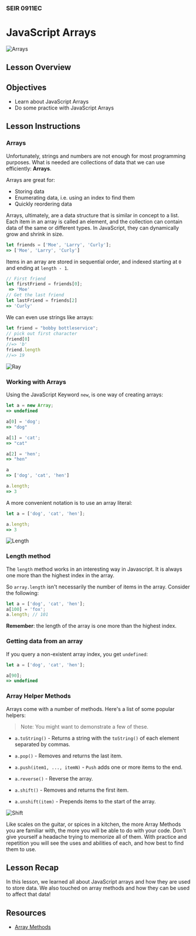 ### SEIR 0911EC

# JavaScript Arrays

![Arrays](https://external-content.duckduckgo.com/iu/?u=https%3A%2F%2Fs3-us-west-2.amazonaws.com%2Fcleverbeagle-uploads%2FWhat-are-JavaScript-arrays-BPH.png&f=1&nofb=1)

## Lesson Overview

## Objectives
 - Learn about JavaScript Arrays
 - Do some practice with JavaScript Arrays

## Lesson Instructions

### Arrays

Unfortunately, strings and numbers are not enough for most programming purposes.
What is needed are collections of data that we can use efficiently: **Arrays**.

Arrays are great for:
 * Storing data
 * Enumerating data, i.e. using an index to find them
 * Quickly reordering data

Arrays, ultimately, are a data structure that is similar in concept to a list. Each item in an array is called an element, and the collection can contain data of the same or different types. In JavaScript, they can dynamically grow and shrink in size.

```javascript
let friends = ['Moe', 'Larry', 'Curly'];
=> ['Moe', 'Larry', 'Curly']
```

Items in an array are stored in sequential order, and indexed starting at `0` and ending at `length - 1`.

```javascript
// First friend
let firstFriend = friends[0];
 => 'Moe'
// Get the last friend
let lastFriend = friends[2]
=> 'Curly'
```

We can even use strings like arrays:

```javascript
let friend = "bobby bottleservice";
// pick out first character
friend[0]
//=> 'b'
friend.length
//=> 19
```

![Ray](https://c.tenor.com/lK9WCmPFfUIAAAAC/finding-nemo-sting-ray.gif)

### Working with Arrays

Using the JavaScript Keyword `new`, is one way of creating arrays:

```javascript
let a = new Array;
=> undefined

a[0] = 'dog';
=> "dog"

a[1] = 'cat';
=> "cat"

a[2] = 'hen';
=> "hen"

a
=> ['dog', 'cat', 'hen']

a.length;
=> 3
```

A more convenient notation is to use an array literal:

```javascript
let a = ['dog', 'cat', 'hen'];

a.length;
=> 3
```

![Length](https://external-content.duckduckgo.com/iu/?u=https%3A%2F%2Fmedia.giphy.com%2Fmedia%2F3o7btOtfwq4iFqCxb2%2Fgiphy.gif&f=1&nofb=1)

### Length method

The `length` method works in an interesting way in Javascript. It is always one more than the highest index in the array.

So `array.length` isn't necessarily the number of items in the array. Consider the following:

```javascript
let a = ['dog', 'cat', 'hen'];
a[100] = 'fox';
a.length; // 101
```

**Remember**: the length of the array is one more than the highest index.

### Getting data from an array

If you query a non-existent array index, you get `undefined`:

```javascript
let a = ['dog', 'cat', 'hen'];

a[90];
=> undefined
```

### Array Helper Methods

Arrays come with a number of methods. Here's a list of some popular helpers:

> Note: You might want to demonstrate a few of these.

- `a.toString()` - Returns a string with the `toString()` of each element separated by commas.

- `a.pop()` - Removes and returns the last item.

- `a.push(item1, ..., itemN)` - `Push` adds one or more items to the end.

- `a.reverse()` - Reverse the array.

- `a.shift()` - Removes and returns the first item.

- `a.unshift(item)` - Prepends items to the start of the array.

![Shift](https://external-content.duckduckgo.com/iu/?u=https%3A%2F%2Fmedia.giphy.com%2Fmedia%2Fo5BzNDDFQnepi%2Fgiphy.gif&f=1&nofb=1)


Like scales on the guitar, or spices in a kitchen, the more Array Methods you are familiar with, the more you will be able to do with your code. Don't give yourself a headache trying to memorize all of them. With practice and repetition you will see the uses and abilities of each, and how best to find them to use.

## Lesson Recap
In this lesson, we learned all about JavaScript arrays and how they are used to store data.  We also touched on array methods and how they can be used to affect that data!

## Resources
 - [Array Methods](https://developer.mozilla.org/en-US/docs/Web/JavaScript/Reference/Global_Objects/Array)

